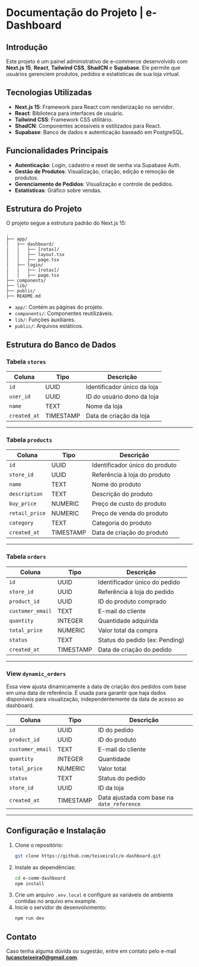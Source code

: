 
# Documentação do Projeto | e-Dashboard

## Introdução

Este projeto é um painel administrativo de e-commerce desenvolvido com **Next.js 15**, **React**, **Tailwind CSS**, **ShadCN** e **Supabase**. Ele permite que usuários gerenciem produtos, pedidos e estatísticas de sua loja virtual.

## Tecnologias Utilizadas

- **Next.js 15**: Framework para React com renderização no servidor.
- **React**: Biblioteca para interfaces de usuário.
- **Tailwind CSS**: Framework CSS utilitário.
- **ShadCN**: Componentes acessíveis e estilizados para React.
- **Supabase**: Banco de dados e autenticação baseado em PostgreSQL.

## Funcionalidades Principais

- **Autenticação**: Login, cadastro e reset de senha via Supabase Auth.
- **Gestão de Produtos**: Visualização, criação, edição e remoção de produtos.
- **Gerenciamento de Pedidos**: Visualização e controle de pedidos.
- **Estatísticas**: Gráfico sobre vendas.

## Estrutura do Projeto

O projeto segue a estrutura padrão do Next.js 15:

```
.
├── app/
│   ├── dashboard/
|   |   ├── [rotas]/
│   │   ├── layout.tsx
│   │   ├── page.tsx
│   ├── login/
|   |   ├── [rotas]/
│   │   ├── page.tsx
├── components/
├── lib/
├── public/
├── README.md
```

- `app/`: Contém as páginas do projeto.
- `components/`: Componentes reutilizáveis.
- `lib/`: Funções auxiliares.
- `public/`: Arquivos estáticos.

## Estrutura do Banco de Dados

### Tabela `stores`

| Coluna      | Tipo      | Descrição                     |
|-------------|-----------|-------------------------------|
| `id`        | UUID      | Identificador único da loja   |
| `user_id`   | UUID      | ID do usuário dono da loja    |
| `name`      | TEXT      | Nome da loja                  |
| `created_at`| TIMESTAMP | Data de criação da loja       |

---

### Tabela `products`

| Coluna         | Tipo      | Descrição                          |
|----------------|-----------|------------------------------------|
| `id`           | UUID      | Identificador único do produto     |
| `store_id`     | UUID      | Referência à loja do produto       |
| `name`         | TEXT      | Nome do produto                    |
| `description`  | TEXT      | Descrição do produto               |
| `buy_price`    | NUMERIC   | Preço de custo do produto          |
| `retail_price` | NUMERIC   | Preço de venda do produto          |
| `category`     | TEXT      | Categoria do produto               |
| `created_at`   | TIMESTAMP | Data de criação do produto         |

---

### Tabela `orders`

| Coluna           | Tipo      | Descrição                         |
|------------------|-----------|-----------------------------------|
| `id`             | UUID      | Identificador único do pedido     |
| `store_id`       | UUID      | Referência à loja do pedido       |
| `product_id`     | UUID      | ID do produto comprado            |
| `customer_email` | TEXT      | E-mail do cliente                 |
| `quantity`       | INTEGER   | Quantidade adquirida              |
| `total_price`    | NUMERIC   | Valor total da compra             |
| `status`         | TEXT      | Status do pedido (ex: Pending)   |
| `created_at`     | TIMESTAMP | Data de criação do pedido         |

---

### View `dynamic_orders`

Essa view ajusta dinamicamente a data de criação dos pedidos com base em uma data de referência. É usada para garantir que haja dados disponíveis para visualização, independentemente da data de acesso ao dashboard.


| Coluna           | Tipo      | Descrição                                     |
|------------------|-----------|-----------------------------------------------|
| `id`             | UUID      | ID do pedido                                 |
| `product_id`     | UUID      | ID do produto                                |
| `customer_email` | TEXT      | E-mail do cliente                            |
| `quantity`       | INTEGER   | Quantidade                                   |
| `total_price`    | NUMERIC   | Valor total                                  |
| `status`         | TEXT      | Status do pedido                             |
| `store_id`       | UUID      | ID da loja                                   |
| `created_at`     | TIMESTAMP | Data ajustada com base na `date_reference`   |

---

## Configuração e Instalação

1. Clone o repositório:
   ```sh
   git clone https://github.com/teixeiralc/e-dashboard.git
   ```
2. Instale as dependências:
   ```sh
   cd e-comm-dashboard
   npm install
   ```
3. Crie um arquivo `.env.local` e configure as variáveis de ambiente contidas no arquivo env.example.
4. Inicie o servidor de desenvolvimento:
   ```sh
   npm run dev
   ```

## Contato

Caso tenha alguma dúvida ou sugestão, entre em contato pelo e-mail **[lucascteixeira0@gmail.com](mailto\:lucascteixeira0@gmail.com)**.
